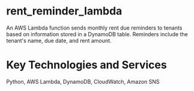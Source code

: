 # rent_reminder_lambda

An AWS Lambda function sends monthly rent due reminders to tenants based on information stored in a DynamoDB table. Reminders include the tenant's name, due date, and rent amount.

# Key Technologies and Services

Python, AWS Lambda, DynamoDB, CloudWatch, Amazon SNS
